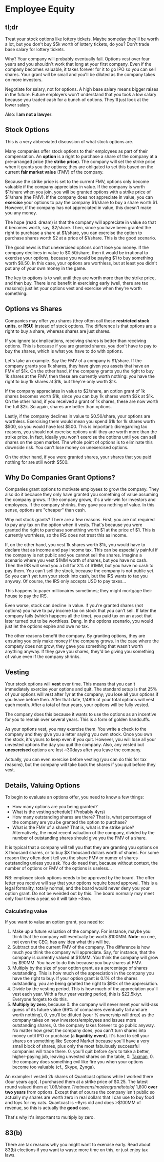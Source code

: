 # Employee Equity

## tl;dr

Treat your stock options like lottery tickets. Maybe someday they'll
be worth a lot, but you don't buy $5k worth of lottery tickets, do
you? Don't trade base salary for lottery tickets.

Why? Your company will probably eventually fail. Options vest over
four years and you shouldn't work that long at your first
company. Even if the company becomes valuable, it takes forever for it
to go IPO so you can sell shares. Your grant will be small and you'll
be diluted as the company takes on more investors.

Negotiate for salary, not for options. A high base salary means bigger
raises in the future. Future employers won't understand that you took
a low salary because you traded cash for a bunch of options. They'll
just look at the lower salary.

Also: **I am not a lawyer**.

## Stock Options

This is a very abbreviated discussion of what stock options are.

Many companies offer stock options to their employees as part of their
compensation. An **option** is a right to purchase a share of the
company at a pre-arranged price (the **strike price**). The company
will set the strike price when it grants you the options; they are
obligated to set this based on the current **fair market value** (FMV)
of the company.

Because the strike price is set to the current FMV, options only
become valuable if the company appreciates in value. If the company is
worth $1/share when you join, you will be granted options with a
strike price of $1/share (the FMV). If the company does not appreciate
in value, you can **exercise** your options to pay the company
$1/share to buy a share worth $1. However, if the company has not
appreciated in value, this doesn't make you any money.

The hope (read: dream) is that the company will appreciate in value so
that it becomes worth, say, $2/share. Then, since you have been
granted the right to purchase a share at $1/share, you can exercise
the option to purchase shares worth $2 at a price of $1/share. This is
the good scenario.

The good news is that unexercised options don't lose you money. If the
company declines in value to $0.50/share, then it would be irrational
to exercise your options, because you would be paying $1 to buy
something worth $0.50. In this case, your options are worthless, but
at least you didn't put any of your own money in the game.

The key to options is to wait until they are worth more than the
strike price, and then buy. There is no benefit in exercising early
(well, there are tax reasons); just let your options vest and exercise
when they're worth something.

## Options vs Shares

Companies may offer you shares (they often call these **restricted
stock units**, or **RSU**) instead of stock options. The difference is
that options are a right to buy a share, whereas shares are just
shares.

If you ignore tax implications, receiving shares is better than
receiving options. This is because if you are granted shares, you
don't have to pay to buy the shares, which is what you have to do with
options.

Let's take an example. Say the FMV of a company is $1/share. If the
company grants you 1k shares, they have given you assets that have an
FMV of $1k. On the other hand, if the company grants you the right to
buy 1k shares at the FMV, then these are currently worth nothing: you
have the right to buy 1k shares at $1k, but they're only worth $1k.

If the company appreciates in value to $2/share, an option grant of 1k
shares becomes worth $1k, since you can buy 1k shares worth $2k at
$1k. On the other hand, if you received a grant of 1k shares, these
are now worth the full $2k. So again, shares are better than options.

Lastly, if the company declines in value to $0.50/share, your options
are worthless. Exercising them would mean you spend $1k for 1k shares
worth $500, so you would have lost $500. This is important:
disregarding tax reasons, you should not exercise options until they
are worth more than the strike price. In fact, ideally you won't
exercise the options until you can sell shares on the open market. The
whole point of options is to eliminate this downside risk. You can't
lose money on unexercised options.

On the other hand, if you were granted shares, your shares that you
paid nothing for are still worth $500.

## Why Do Companies Grant Options?

Companies grant options to motivate employees to grow the
company. They also do it because they only have granted you something
of value assuming the company grows. If the company grows, it's a
win-win for investors and employees. If the company shrinks, they gave
you nothing of value. In this sense, options are "cheaper" than cash.

Why not stock grants? There are a few reasons. First, you are not
required to pay any tax on the option when it vests. That's because
you were granted the right to purchase something worth $1 at the price
of $1. This is currently worthless, so the IRS does not treat this as
income.

If, on the other hand, you vest 1k shares worth $1k, you would have to
declare that as income and pay income tax. This can be especially
painful if the company is not public and you cannot sell the
shares. Imagine a scenario where you vest $1MM worth of shares, but
you have no cash. Then the IRS will send you a bill for X% of $1MM,
but you have no cash to pay them. You can't sell the stock, because
the company is not public yet. So you can't yet turn your stock into
cash, but the IRS wants to tax you anyway. Of course, the IRS only
accepts USD to pay taxes...

This happens to paper millionaires sometimes; they might mortgage
their house to pay the IRS.

Even worse, stock can decline in value. If you're granted shares (not
options) you have to pay income tax on stock that you can't sell. If
later the company fails (which happens all the time), you paid tax on
an asset that later turned out to be worthless. Dang. In the options
scenario, you would just let the options expire and owe no tax.

The other reasons benefit the company. By granting options, they are
ensuring you only make money if the company grows. In the case where
the company does not grow, they gave you something that wasn't worth
anything anyway. If they gave you shares, they'd be giving you
something of value even if the company shrinks.

## Vesting

Your stock options will **vest** over time. This means that you can't
immediately exercise your options and quit. The standard setup is that
25% of your options will vest after 1yr at the company; you lose all
your options if you leave before then. After that date, 1/48th of your
total options will vest each month. After a total of four years, your
options will be fully vested.

The company does this because it wants to use the options as an
incentive for you to remain over several years. This is a form of
golden handcuffs.

As your options vest, you may exercise them. You write a check to the
company and they give you a letter saying you own stock. Once you own
the stock, it's yours to keep even if you quit. However, you will lose
all your unvested options the day you quit the company. Also, any
vested but **unexercised** options are lost ~30days after you leave
the company.

Actually, you can even exercise before vesting (you can do this for
tax reasons), but the company will take back the shares if you quit
before they vest.

## Details, Valuing Options

To begin to evaluate an options offer, you need to know a few things:

* How many options are you being granted?
* What is the vesting schedule? (Probably 4yrs)
* How many outstanding shares are there? That is, what percentage of
  the company are you be granted the option to purchase?
* What is the FMV of a share? That is, what is the strike price?
  Alternatively, the most recent valuation of the company, divided by
  the number of outstanding shares should give you the FMV of a share.

It is typical that a company will tell you that they are granting you
options on X thousand shares, or to buy $X thousand dollars worth of
shares. For some reason they often don't tell you the share FMV or
numer of shares outstanding unless you ask. You do need that, because
without context, the number of options or FMV of the options is
useless...

NB: employee stock options needs to be approved by the board. The
offer letter you receive will say that your options require board
approval. This is a legal formality, totally normal, and the board
would never deny you your option grant. Do not be weirded out by
this. The board normally may meet only four times a year, so it will
take ~3mo.

### Calculating value

If you want to value an option grant, you need to:

1. Make up a future valuation of the company. For instance, maybe you
   think that the company will eventually be worth $100MM. **Note**:
   no one, not even the CEO, has any idea what this will be.
2. Subtract out the current FMV of the company. The difference is how
   much you think the company will appreciate. Say, for instance, that
   the company is currently valued at $10MM. You think the company
   will grow by $90MM. You have to do this because you buy shares at
   FMV.
3. Multiply by the size of your option grant, as a percentage of
   shares outstanding. This is how much of the appreciation in the
   company you have the right to buy. If your option grant is 0.1% of
   the shares outstanding, you are being granted the right to $90k of
   the appreciation.
4. Divide by the vesting period. This is how much of the appreciation
   you'll vest each year. With a four year vesting period, this is
   $22.5k/yr. Everyone forgets to do this.
5. **Multiply by zero**, because
    0. the company will never meet your
       wild-ass guess of its future value (99% of companies eventually
       fail and are worth nothing),
    0. you'll be diluted (your % ownership will drop) as the company
       takes on new investors/employees and issues more outstanding
       shares,
    0. the company takes forever to go public anyway. No matter
       how great the company does, you can't turn shares into money
       until IPO or purchase (a **liquidity event**). It's hard to
       sell your shares on something like Second Market because you'll
       have a very small block of shares, plus only the most
       fabulously successful companies will trade there.
    0. you'll quit before 4yrs to take a better, higher-paying job,
       leaving unvested shares on the table,
    0. [Taxman](https://www.youtube.com/watch?v=ZqK97av7I3s),
    0. the company does something evil like fire you when your
       options become too valuable (cf., Skype, Zynga).

An example: I vested 2k shares of Quantcast options
while I worked there (four years ago). I purchased them at a strike
price of $0.25. The latest round valued them at $1.09/share. That
means I made a grand total of ~$1,800 **over two years** from
options. Except that of course the company isn't public so actually my
shares are worth zero in real dollars that I can use to buy food and
toys for my cats. Quantcast is ~8yrs old and does >$100MM of revenue,
so this is actually the **good** case.

That's why it's important to multiply by zero.

## 83(b)

There are tax reasons why you might want to exercise early. Read about 83(b) elections if you want to waste more time on this, or just enjoy tax laws.
